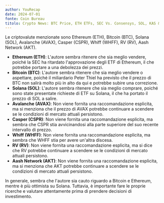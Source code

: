 ```yaml
---
author: YouRecap
date: 2024-07-01
fonte: Coin Bureau
titolo: Crypto News: BTC Price, ETH ETFs, SEC Vs. Consensys, SOL, KAS & MORE!
---
```


Le criptovalute menzionate sono Ethereum (ETH), Bitcoin (BTC), Solana (SOL), Avalanche (AVAX), Casper (CSPR), Whiff (WHFF), RV (RV), Aash Network (AKT).

- **Ethereum (ETH)**: L'autore sembra ritenere che sia meglio vendere, poiché la SEC ha ritardato l'approvazione degli ETF di Ethereum, il che potrebbe portare a una debolezza dei prezzi.
- **Bitcoin (BTC)**: L'autore sembra ritenere che sia meglio vendere o aspettare, poiché il miliardario Peter Thiel ha previsto che il prezzo di BTC non salirà molto più in alto da qui e potrebbe subire una correzione.
- **Solana (SOL)**: L'autore sembra ritenere che sia meglio comprare, poiché sono state presentate richieste di ETF su Solana, il che ha portato il prezzo di SOL a salire.
- **Avalanche (AVAX)**: Non viene fornita una raccomandazione esplicita, ma si menziona che il prezzo di AVAX potrebbe continuare a scendere se le condizioni di mercato attuali persistono.
- **Casper (CSPR)**: Non viene fornita una raccomandazione esplicita, ma sembra che CSPR stia avvicinandosi alla parte superiore del suo recente intervallo di prezzo.
- **Whiff (WHFF)**: Non viene fornita una raccomandazione esplicita, ma sembra che WHFF stia per avere un'altra discesa.
- **RV (RV)**: Non viene fornita una raccomandazione esplicita, ma si dice che RV potrebbe continuare a scendere se le condizioni di mercato attuali persistono.
- **Aash Network (AKT)**: Non viene fornita una raccomandazione esplicita, ma si menziona che AKT potrebbe continuare a scendere se le condizioni di mercato attuali persistono. 

In generale, sembra che l'autore sia cauto riguardo a Bitcoin e Ethereum, mentre è più ottimista su Solana. Tuttavia, è importante fare le proprie ricerche e valutare attentamente prima di prendere decisioni di investimento.
